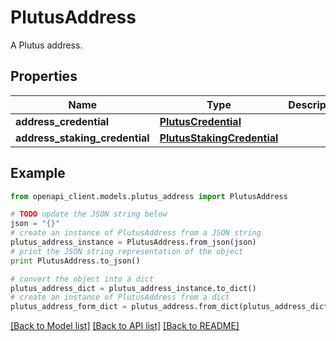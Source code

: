 # PlutusAddress

A Plutus address.

## Properties
Name | Type | Description | Notes
------------ | ------------- | ------------- | -------------
**address_credential** | [**PlutusCredential**](PlutusCredential.md) |  | 
**address_staking_credential** | [**PlutusStakingCredential**](PlutusStakingCredential.md) |  | [optional] 

## Example

```python
from openapi_client.models.plutus_address import PlutusAddress

# TODO update the JSON string below
json = "{}"
# create an instance of PlutusAddress from a JSON string
plutus_address_instance = PlutusAddress.from_json(json)
# print the JSON string representation of the object
print PlutusAddress.to_json()

# convert the object into a dict
plutus_address_dict = plutus_address_instance.to_dict()
# create an instance of PlutusAddress from a dict
plutus_address_form_dict = plutus_address.from_dict(plutus_address_dict)
```
[[Back to Model list]](../README.md#documentation-for-models) [[Back to API list]](../README.md#documentation-for-api-endpoints) [[Back to README]](../README.md)


